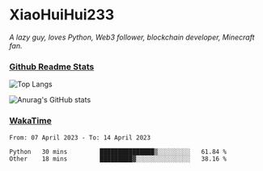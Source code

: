 # XiaoHuiHui233

*A lazy guy, loves Python, Web3 follower, blockchain developer, Minecraft fan.*

### [Github Readme Stats](https://github.com/anuraghazra/github-readme-stats)

![Top Langs](https://github-readme-stats.vercel.app/api/top-langs/?username=XiaoHuiHui233&layout=compact&theme=github_dark)

![Anurag's GitHub stats](https://github-readme-stats.vercel.app/api?username=XiaoHuiHui233&show_icons=true&theme=github_dark)

### [WakaTime](https://wakatime.com)

<!--START_SECTION:waka-->

```text
From: 07 April 2023 - To: 14 April 2023

Python   30 mins         ███████████████▒░░░░░░░░░   61.84 %
Other    18 mins         █████████▓░░░░░░░░░░░░░░░   38.16 %
```

<!--END_SECTION:waka-->

